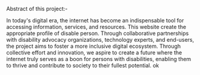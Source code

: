 Abstract of this project:-

In today's digital era, the internet has become an indispensable tool for accessing information, services, and resources. This website create the appropriate profile of disable person. Through collaborative partnerships with disability advocacy organizations, technology experts, and end-users, the project aims to foster a more inclusive digital ecosystem. Through collective effort and innovation, we aspire to create a future where the internet truly serves as a boon for persons with disabilities, enabling them to thrive and contribute to society to their fullest potential.
ok
